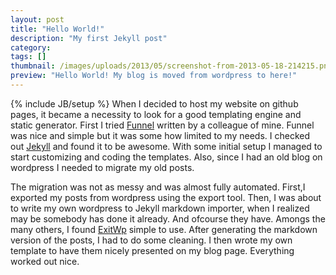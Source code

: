 ```yaml
---
layout: post
title: "Hello World!"
description: "My first Jekyll post"
category: 
tags: []
thumbnail: /images/uploads/2013/05/screenshot-from-2013-05-18-214215.png
preview: "Hello World! My blog is moved from wordpress to here!"
---
```

{% include JB/setup %}
When I decided to host my website on github pages, it became a necessity to look for a good templating engine and static generator. First I tried [Funnel](http://www.github.com/shuhaowu/funnel) written by a colleague of mine. Funnel was nice and simple but it was some how limited to my needs. I checked out [Jekyll](https://github.com/mojombo/jekyll) and found it to be awesome. With some initial setup I managed to start customizing and coding the templates. Also, since I had an old blog on wordpress I needed to migrate my old posts. 

The migration was not as messy and was almost fully automated. First,I exported my posts from wordpress using the export tool. Then, I was about to write my own wordpress to Jekyll markdown importer, when I realized may be somebody has done it already. And ofcourse they have. Amongs the many others, I found [ExitWp](https://github.com/thomasf/exitwp) simple to use. After generating the markdown version of the posts, I had to do some cleaning. I then wrote my own template to have them nicely presented on my blog page. Everything worked out nice.
